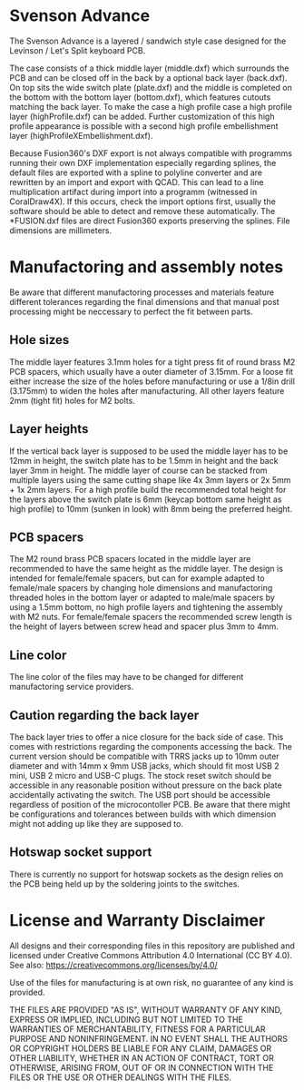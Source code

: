 Svenson Advance
===
The Svenson Advance is a layered / sandwich style case designed for the Levinson / Let's Split keyboard PCB. 

The case consists of a thick middle layer (middle.dxf) which surrounds the PCB and can be closed off in the back by a optional back layer (back.dxf). On top sits the wide switch plate (plate.dxf) and the middle is completed on the bottom with the bottom layer (bottom.dxf), which features cutouts matching the back layer. To make the case a high profile case a high profile layer (highProfile.dxf) can be added. Further customization of this high profile appearance is possible with a
second high profile embellishment layer (highProfileXEmbellishment.dxf).

Because Fusion360's DXF export is not always compatible with programms running their own DXF implementation especially regarding splines, the default files are exported with a spline to polyline converter and are rewritten by an import and export with QCAD. This can lead to a line multiplication artifact during import into a programm (witnessed in CoralDraw4X). If this occurs, check the import options first, usually the software should be able to detect and remove these automatically. The &ast;FUSION.dxf files are direct Fusion360 exports preserving the splines. File dimensions are millimeters.

Manufactoring and assembly notes
===
Be aware that different manufactoring processes and materials feature different tolerances regarding the final dimensions and that manual post processing might be neccessary to perfect the fit between parts.

Hole sizes
---
The middle layer features 3.1mm holes for a tight press fit of round brass M2 PCB spacers, which usually have a outer diameter of 3.15mm. For a loose fit either increase the size of the holes before manufacturing or use a 1/8in drill (3.175mm) to widen the holes after manufacturing. All other layers feature 2mm (tight fit) holes for M2 bolts.

Layer heights
---
If the vertical back layer is supposed to be used the middle layer has to be 12mm in height, the switch plate has to be 1.5mm in height and the back layer 3mm in height. The middle layer of course can be stacked from multiple layers using the same cutting shape like 4x 3mm layers or 2x 5mm + 1x 2mm layers. For a high profile build the recommended total height for the layers above the switch plate is 6mm (keycap bottom same height as high profile) to 10mm (sunken in look) with 8mm
being the preferred height. 

PCB spacers
---
The M2 round brass PCB spacers located in the middle layer are recommended to have the same height as the middle layer. The design is intended for female/female spacers, but can for example adapted to female/male spacers by changing hole dimensions and manufactoring threaded holes in the bottom layer or adapted to male/male spacers by using a 1.5mm bottom, no high profile layers and tightening the assembly with M2 nuts. For female/female spacers the recommended screw length is the height of layers between
screw head and spacer plus 3mm to 4mm.

Line color
---
The line color of the files may have to be changed for different manufactoring service providers.

Caution regarding the back layer
---
The back layer tries to offer a nice closure for the back side of case. This comes with restrictions regarding the components accessing the back. The current version should be compatible with TRRS jacks up to 10mm outer diameter and with 14mm x 9mm USB jacks, which should fit most USB 2 mini, USB 2 micro and USB-C plugs. The stock reset switch should be accessible in any reasonable position without pressure on the back plate accidentally activating the switch. The USB port
should be accessible regardless of position of the microcontoller PCB. Be aware that there might be configurations and tolerances between builds with which dimension might not adding up like they are supposed to. 

Hotswap socket support
---
There is currently no support for hotswap sockets as the design relies on the PCB being held up by the soldering joints to the switches. 

License and Warranty Disclaimer
===
All designs and their corresponding files in this repository are published and licensed under Creative Commons Attribution 4.0 International (CC BY 4.0). See also: https://creativecommons.org/licenses/by/4.0/

Use of the files for manufacturing is at own risk, no guarantee of any kind is provided.

THE FILES ARE PROVIDED "AS IS", WITHOUT WARRANTY OF ANY KIND, EXPRESS OR IMPLIED, INCLUDING BUT NOT LIMITED TO THE WARRANTIES OF MERCHANTABILITY, FITNESS FOR A PARTICULAR PURPOSE AND NONINFRINGEMENT. IN NO EVENT SHALL THE AUTHORS OR COPYRIGHT HOLDERS BE LIABLE FOR ANY CLAIM, DAMAGES OR OTHER LIABILITY, WHETHER IN AN ACTION OF CONTRACT, TORT OR OTHERWISE, ARISING FROM, OUT OF OR IN CONNECTION WITH THE FILES OR THE USE OR OTHER DEALINGS WITH THE FILES.
